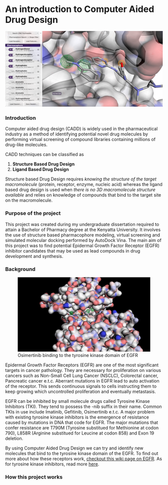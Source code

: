 # An introduction to Computer Aided Drug Design
![Image](./images/pharmit-screenshot.png)

### Introduction
Computer aided drug design (CADD) is widely used in the pharmaceutical industry as a method of identifying potential novel drug molecules by performing virtual screening of compound libraries containing millions of drug-like molecules.

 CADD techniques can be classified as 

 1. **Structure Based Drug Design**
 2. **Ligand Based Drug Design**

 Structure based Drug Design requires _knowing the structure of the target macromolecule_ (protein, receptor, enzyme, nucleic acid) whereas the ligand based drug design is used when _there is no 3D macromolecule structure available_ and relies on knowledge of compounds that bind to the target site on the macromolecule.


### Purpose of the project
This project was created during my undergraduate dissertation required to attain a Bachelor of Pharmacy degree at the Kenyatta University. It involves the use of structure based pharmacophore modeling, virtual screening and simulated molecular docking performed by AutoDock Vina. The main aim of this project was to find potential Epidermal Growth Factor Receptor (EGFR) inhibitor candidates that may be used as lead compounds in drug development and synthesis.

### Background

<figure>
<img src="./images/egfr-osimertinib.png"/>
<figcaption>
Osimertinib binding to the tyrosine kinase domain of EGFR
</figcaption>
</figure>


Epidermal Growth Factor Receptors (EGFR) are one of the most significant targets in cancer pathology. They are necessary for proliferation on various cancers such as Non-Small Cell Lung Cancer (NSCLC), Colorectal cancer, Pancreatic cancer e.t.c. Aberrant mutations in EGFR lead to auto activation of the receptor. This sends continuous signals to cells instructing them to keep growing which uncontrolled proliferation and eventually metastasis.

EGFR can be inhibited by small molecule drugs called Tyrosine Kinase Inhibitors (TKI). They tend to possess the -nib suffix in their name. Common TKIs in use include Imatinib, Gefitinib, Osimertinib e.t.c. A major problem with existing tyrosine kinase inhibitors is the emergence of resistance caused by mutations in DNA that code for EGFR. The major mutations that confer resistance are T790M (Tyrosine substitued for Methionine at codon 790), L858R (Arginine substitued for Leucine at codon 858) and Exon 19 deletion. 

By using Computer Aided Drug Design we can try and identify new molecules that bind to the tyrosine kinase domain of the EGFR. To find out more about how these receptors work, [checkout this wiki page on EGFR](https://en.wikipedia.org/wiki/Epidermal_growth_factor_receptor). As for tyrosine kinase inhibitors, read more [here](https://en.wikipedia.org/wiki/Tyrosine_kinase_inhibitor).

### How this project works 

